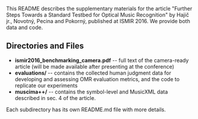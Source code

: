 This README describes the supplementary materials for the article
"Further Steps Towards a Standard Testbed for Optical Music Recognition"
by Hajič jr., Novotný, Pecina and Pokorný, published at ISMIR 2016.
We provide both data and code.

Directories and Files
---------------------

* **ismir2016_benchmarking_camera.pdf** -- full text of the camera-ready article
  (will be made available after presenting at the conference)
* **evaluations/** -- contains the collected human judgment data for developing
  and assessing OMR evaluation metrics, and the code to replicate our experiments
* **muscima++/** -- contains the symbol-level and MusicXML data described in sec. 4
  of the article.

Each subdirectory has its own README.md file with more details.
